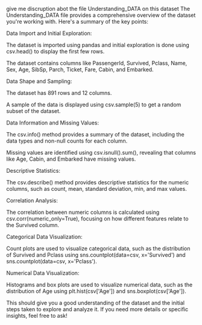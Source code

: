 give me discruption abot the file Understanding_DATA on this dataset
The Understanding_DATA file provides a comprehensive overview of the dataset you're working with. Here's a summary of the key points:

Data Import and Initial Exploration:

The dataset is imported using pandas and initial exploration is done using csv.head() to display the first few rows.

The dataset contains columns like PassengerId, Survived, Pclass, Name, Sex, Age, SibSp, Parch, Ticket, Fare, Cabin, and Embarked.

Data Shape and Sampling:

The dataset has 891 rows and 12 columns.

A sample of the data is displayed using csv.sample(5) to get a random subset of the dataset.

Data Information and Missing Values:

The csv.info() method provides a summary of the dataset, including the data types and non-null counts for each column.

Missing values are identified using csv.isnull().sum(), revealing that columns like Age, Cabin, and Embarked have missing values.

Descriptive Statistics:

The csv.describe() method provides descriptive statistics for the numeric columns, such as count, mean, standard deviation, min, and max values.

Correlation Analysis:

The correlation between numeric columns is calculated using csv.corr(numeric_only=True), focusing on how different features relate to the Survived column.

Categorical Data Visualization:

Count plots are used to visualize categorical data, such as the distribution of Survived and Pclass using sns.countplot(data=csv, x='Survived') and sns.countplot(data=csv, x='Pclass').

Numerical Data Visualization:

Histograms and box plots are used to visualize numerical data, such as the distribution of Age using plt.hist(csv['Age']) and sns.boxplot(csv['Age']).

This should give you a good understanding of the dataset and the initial steps taken to explore and analyze it. If you need more details or specific insights, feel free to ask!
